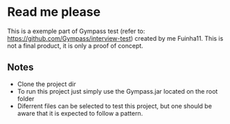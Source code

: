 # Read me please
This is a exemple part of Gympass test (refer to: https://github.com/Gympass/interview-test) created by me Fuinha11. This is not a final product, it is only a proof of concept.

## Notes
- Clone the project dir
- To run this project just simply use the Gympass.jar located on the root folder
- Diferrent files can be selected to test this project, but one should be aware that it is expected to follow a pattern.
